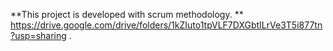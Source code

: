 **This project is developed with scrum methodology. **
https://drive.google.com/drive/folders/1kZIuto1tpVLF7DXGbtILrVe3T5i877tn?usp=sharing  .
